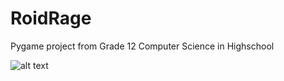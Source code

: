 # RoidRage
Pygame project from Grade 12 Computer Science in Highschool

![alt text](https://github.com/[username]/[reponame]/blob/[branch]/image.jpg?raw=true)
